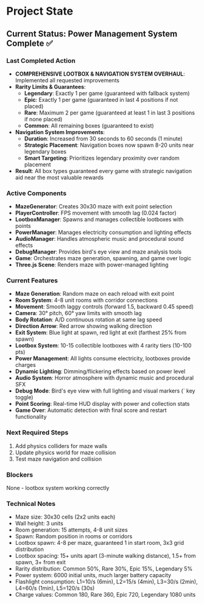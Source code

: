 # Project State

## Current Status: Power Management System Complete ✅

### Last Completed Action
- **COMPREHENSIVE LOOTBOX & NAVIGATION SYSTEM OVERHAUL**: Implemented all requested improvements
- **Rarity Limits & Guarantees**:
  - **Legendary**: Exactly 1 per game (guaranteed with fallback system)
  - **Epic**: Exactly 1 per game (guaranteed in last 4 positions if not placed)
  - **Rare**: Maximum 2 per game (guaranteed at least 1 in last 3 positions if none placed)
  - **Common**: All remaining boxes (guaranteed to exist)
- **Navigation System Improvements**:
  - **Duration**: Increased from 30 seconds to 60 seconds (1 minute)
  - **Strategic Placement**: Navigation boxes now spawn 8-20 units near legendary boxes
  - **Smart Targeting**: Prioritizes legendary proximity over random placement
- **Result**: All box types guaranteed every game with strategic navigation aid near the most valuable rewards

### Active Components
- **MazeGenerator**: Creates 30x30 maze with exit point selection
- **PlayerController**: FPS movement with smooth lag (0.024 factor)
- **LootboxManager**: Spawns and manages collectible lootboxes with points
- **PowerManager**: Manages electricity consumption and lighting effects
- **AudioManager**: Handles atmospheric music and procedural sound effects
- **DebugManager**: Provides bird's eye view and maze analysis tools
- **Game**: Orchestrates maze generation, spawning, and game over logic
- **Three.js Scene**: Renders maze with power-managed lighting

### Current Features
- **Maze Generation**: Random maze on each reload with exit point
- **Room System**: 4-8 unit rooms with corridor connections  
- **Movement**: Smooth laggy controls (forward 1.5, backward 0.45 speed)
- **Camera**: 30° pitch, 60° yaw limits with smooth lag
- **Body Rotation**: A/D continuous rotation at same lag speed
- **Direction Arrow**: Red arrow showing walking direction
- **Exit System**: Blue light at spawn, red light at exit (farthest 25% from spawn)
- **Lootbox System**: 10-15 collectible lootboxes with 4 rarity tiers (10-100 pts)
- **Power Management**: All lights consume electricity, lootboxes provide charges
- **Dynamic Lighting**: Dimming/flickering effects based on power level
- **Audio System**: Horror atmosphere with dynamic music and procedural SFX
- **Debug Mode**: Bird's eye view with full lighting and visual markers (` key toggle)
- **Point Scoring**: Real-time HUD display with power and collection stats
- **Game Over**: Automatic detection with final score and restart functionality

### Next Required Steps
1. Add physics colliders for maze walls
2. Update physics world for maze collision
3. Test maze navigation and collision

### Blockers
None - lootbox system working correctly

### Technical Notes
- Maze size: 30x30 cells (2x2 units each)
- Wall height: 3 units
- Room generation: 15 attempts, 4-8 unit sizes
- Spawn: Random position in rooms or corridors
- Lootbox spawn: 4-8 per maze, guaranteed 1 in start room, 3x3 grid distribution
- Lootbox spacing: 15+ units apart (3-minute walking distance), 1.5+ from spawn, 3+ from exit
- Rarity distribution: Common 50%, Rare 30%, Epic 15%, Legendary 5%
- Power system: 6000 initial units, much larger battery capacity
- Flashlight consumption: L1=10/s (6min), L2=15/s (4min), L3=30/s (2min), L4=60/s (1min), L5=120/s (30s)
- Charge values: Common 180, Rare 360, Epic 720, Legendary 1080 units
